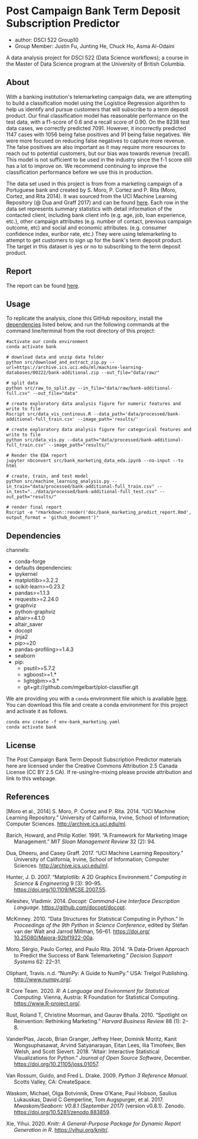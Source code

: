 # Post Campaign Bank Term Deposit Subscription Predictor
- author: DSCI 522 Group10
- Group Member: Justin Fu, Junting He, Chuck Ho, Asma Al-Odaini

A data analysis project for DSCI 522 (Data Science workflows); a course in the Master of Data Science program at the University of British Columbia.

## About

With a banking institution's telemarketing campaign data, we are attempting to build a classification model using the Logistice Regression algorithm to help us identify and pursue customers that will subscribe to a term deposit product. Our final classification model has reasonable performance on the test data, with a f1-score of 0.6 and a recall score of 0.90. On the 8238 test data cases, we correctly predicted 7091. However, it incorrectly predicted 1147 cases with 1056 being false positives and 91 being false negatives. We were more focused on reducing false negatives to capture more revenue. The false positives are also important as it may require more resources to reach out to potential customers, but our bias was towards revenue (recall). This model is not sufficient to be used in the industry since the f-1 score still has a lot to improve on. We recommend continuing to improve the classification performance before we use this in production.  


The data set used in this project is from from a marketing campaign of a Portuguese bank and created by S. Moro, P. Cortez and P. Rita (Moro, Cortez, and Rita 2014). It was sourced from the UCI Machine Learning Repository (@ Dua and Graff 2017) and can be found [here](https://archive.ics.uci.edu/ml/datasets/Bank+Marketing). Each row in the data set represents summary statistics with detail information of the contacted client, including bank client info (e.g. age, job, loan experience, etc.), other campaign attributes (e.g. number of contact, previous campaign outcome, etc) and social and economic attributes. (e.g. consumer confidence index, euribor rate, etc.) They were using telemarketing to attempt to get customers to sign up for the bank's term deposit product. The target in this dataset is yes or no to subscribing to the term deposit product.

## Report

The report can be found [here](https://htmlpreview.github.io/?https://raw.githubusercontent.com/UBC-MDS/DSCI_522_Group_10/main/doc/bank_marketing_predict_report.html).

## Usage

To replicate the analysis, clone this GitHub repository, install the [dependencies](#dependencies) listed below, and run the following commands at the command line/terminal from the root directory of this project:

```
#activate our conda environment
conda activate bank

# download data and unzip data folder 
python src/download_and_extract_zip.py --url=https://archive.ics.uci.edu/ml/machine-learning-databases/00222/bank-additional.zip --out_file="data/raw/"

# split data 
python src/raw_to_split.py --in_file="data/raw/bank-additional-full.csv" --out_file="data"

# create exploratory data analysis figure for numeric features and write to file 
Rscript src/data_vis_continous.R --data_path='data/processed/bank-additional-full_train.csv' --image_path='results/'  

# create exploratory data analysis figure for categorical features and write to file 
python src/data_vis.py --data_path="data/processed/bank-additional-full_train.csv" --image_path="results/"

# Render the EDA report
jupyter nbconvert src/bank_marketing_data_eda.ipynb --no-input --to html

# create, train, and test model
python src/machine_learning_analysis.py --in_train="data/processed/bank-additional-full_train.csv" --in_test="../data/processed/bank-additional-full_test.csv" --out_path="results/"

# render final report
Rscript -e "rmarkdown::render('doc/bank_marketing_predict_report.Rmd', output_format = 'github_document')" 
```

## Dependencies

channels:
  - conda-forge
  - defaults
dependencies:
  - ipykernel
  - matplotlib>=3.2.2
  - scikit-learn>=0.23.2
  - pandas>=1.1.3
  - requests>=2.24.0
  - graphviz
  - python-graphviz
  - altair>=4.1.0
  - altair_saver
  - docopt
  - jinja2  
  - pip>=20
  - pandas-profiling>=1.4.3  
  - seaborn
  - pip:
    - psutil>=5.7.2
    - xgboost>=1.*
    - lightgbm>=3.*
    - git+git://github.com/mgelbart/plot-classifier.git
    

    
We are providing you with a `conda` environment file which is available [here](env-bank_marketing.yaml). You can download this file and create a conda environment for this project and activate it as follows. 

```
conda env create -f env-bank_marketing.yaml
conda activate bank
```
  
## License
The Post Campaign Bank Term Deposit Subscription Predictor materials here are licensed under the Creative Commons Attribution 2.5 Canada License (CC BY 2.5 CA). If re-using/re-mixing please provide attribution and link to this webpage.

## References

[Moro et al., 2014] S. Moro, P. Cortez and P. Rita.  2014. “UCI Machine Learning Repository.” University of California, Irvine, School of Information; Computer Sciences. http://archive.ics.uci.edu/ml.

<div id="refs" class="references hanging-indent">

<div id="ref-barich1991framework">

Barich, Howard, and Philip Kotler. 1991. “A Framework for Marketing
Image Management.” *MIT Sloan Management Review* 32 (2): 94.

</div>

<div id="ref-Dua2019">

Dua, Dheeru, and Casey Graff. 2017. “UCI Machine Learning Repository.”
University of California, Irvine, School of Information; Computer
Sciences. <http://archive.ics.uci.edu/ml>.

</div>

<div id="ref-Hunter">

Hunter, J. D. 2007. “Matplotlib: A 2D Graphics Environment.” *Computing
in Science & Engineering* 9 (3): 90–95.
<https://doi.org/10.1109/MCSE.2007.55>.

</div>

<div id="ref-docoptpython">

Keleshev, Vladimir. 2014. *Docopt: Command-Line Interface Description
Language*. <https://github.com/docopt/docopt>.

</div>

<div id="ref-mckinney-proc-scipy-2010">

McKinney. 2010. “Data Structures for Statistical Computing in Python.”
In *Proceedings of the 9th Python in Science Conference*, edited by
Stéfan van der Walt and Jarrod Millman, 56–61.
[https://doi.org/ 10.25080/Majora-92bf1922-00a](https://doi.org/%2010.25080/Majora-92bf1922-00a%20).

</div>

<div id="ref-moro2014data">

Moro, Sérgio, Paulo Cortez, and Paulo Rita. 2014. “A Data-Driven
Approach to Predict the Success of Bank Telemarketing.” *Decision
Support Systems* 62: 22–31.

</div>

<div id="ref-numpy">

Oliphant, Travis. n.d. “NumPy: A Guide to NumPy.” USA: Trelgol
Publishing. <http://www.numpy.org/>.

</div>

<div id="ref-R">

R Core Team. 2020. *R: A Language and Environment for Statistical
Computing*. Vienna, Austria: R Foundation for Statistical Computing.
<https://www.R-project.org/>.

</div>

<div id="ref-rust2010spotlight">

Rust, Roland T, Christine Moorman, and Gaurav Bhalla. 2010. “Spotlight
on Reinvention: Rethinking Marketing.” *Harvard Business Review* 88 (1):
2–8.

</div>

<div id="ref-Altair2018">

VanderPlas, Jacob, Brian Granger, Jeffrey Heer, Dominik Moritz, Kanit
Wongsuphasawat, Arvind Satyanarayan, Eitan Lees, Ilia Timofeev, Ben
Welsh, and Scott Sievert. 2018. “Altair: Interactive Statistical
Visualizations for Python.” *Journal of Open Source Software*, December.
<https://doi.org/10.21105/joss.01057>.

</div>

<div id="ref-Python">

Van Rossum, Guido, and Fred L. Drake. 2009. *Python 3 Reference Manual*.
Scotts Valley, CA: CreateSpace.

</div>

<div id="ref-michael_waskom_2017_883859">

Waskom, Michael, Olga Botvinnik, Drew O’Kane, Paul Hobson, Saulius
Lukauskas, David C Gemperline, Tom Augspurger, et al. 2017.
*Mwaskom/Seaborn: V0.8.1 (September 2017)* (version v0.8.1). Zenodo.
<https://doi.org/10.5281/zenodo.883859>.

</div>

<div id="ref-knitr">

Xie, Yihui. 2020. *Knitr: A General-Purpose Package for Dynamic Report
Generation in R*. <https://yihui.org/knitr/>.

</div>

</div>
